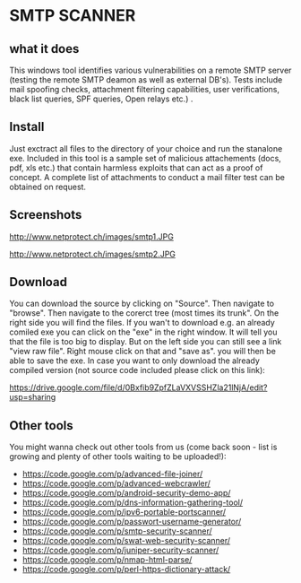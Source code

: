 # SMTP SCANNER #

## what it does ##

This windows tool identifies various vulnerabilities on a remote SMTP server (testing the remote SMTP deamon as well as external DB's). Tests include mail spoofing checks, attachment filtering capabilities, user verifications, black list queries, SPF queries, Open relays etc.) .

## Install ##
Just exctract all files to the directory of your choice and run the stanalone exe. Included in this tool is a sample set of malicious attachements (docs, pdf, xls etc.) that contain harmless exploits that can act as a proof of concept. A complete list of attachments to conduct a mail filter test can be obtained on request.

## Screenshots ##
http://www.netprotect.ch/images/smtp1.JPG

http://www.netprotect.ch/images/smtp2.JPG

## Download ##
You can download the source by clicking on "Source". Then navigate to "browse". Then navigate to the corerct tree (most times its trunk". On the right side you will find the files. If you wan't to download e.g. an already comiled exe you can click on the "exe" in the right window. It will tell you that the file is too big to display. But on the left side you can still see a link "view raw file". Right mouse click on that and "save as". you will then be able to save the exe. In case you want to only download the already compiled version (not source code included please click on this link):

https://drive.google.com/file/d/0Bxfib9ZpfZLaVXVSSHZla21lNjA/edit?usp=sharing

## Other tools ##
You might wanna check out other tools from us (come back soon - list is growing and plenty of other tools waiting to be uploaded!):
  * https://code.google.com/p/advanced-file-joiner/
  * https://code.google.com/p/advanced-webcrawler/
  * https://code.google.com/p/android-security-demo-app/
  * https://code.google.com/p/dns-information-gathering-tool/
  * https://code.google.com/p/ipv6-portable-portscanner/
  * https://code.google.com/p/passwort-username-generator/
  * https://code.google.com/p/smtp-security-scanner/
  * https://code.google.com/p/swat-web-security-scanner/
  * https://code.google.com/p/juniper-security-scanner/
  * https://code.google.com/p/nmap-html-parse/
  * https://code.google.com/p/perl-https-dictionary-attack/